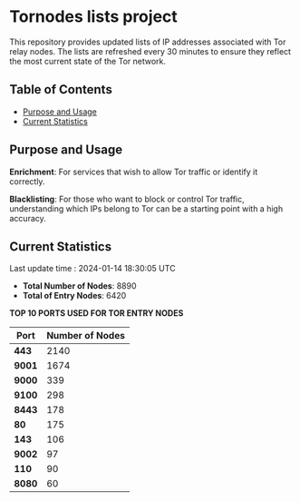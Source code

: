 # Tornodes lists project

This repository provides updated lists of IP addresses associated with Tor relay nodes. The lists are refreshed every 30 minutes to ensure they reflect the most current state of the Tor network.

## Table of Contents

- [Purpose and Usage](#purpose-and-usage)
- [Current Statistics](#current-statistics)


## Purpose and Usage

**Enrichment**: For services that wish to allow Tor traffic or identify it correctly.

**Blacklisting**: For those who want to block or control Tor traffic, understanding which IPs belong to Tor can be a starting point with a high accuracy.

## Current Statistics

Last update time : 2024-01-14 18:30:05 UTC

- **Total Number of Nodes**: 8890
- **Total of Entry Nodes**: 6420

**TOP 10 PORTS USED FOR TOR ENTRY NODES**

| **Port** | **Number of Nodes** |
|------|-----------------|
| **443**   | 2140  |
| **9001**   | 1674  |
| **9000**   | 339  |
| **9100**   | 298  |
| **8443**   | 178  |
| **80**   | 175  |
| **143**   | 106  |
| **9002**   | 97  |
| **110**   | 90  |
| **8080**   | 60  |

